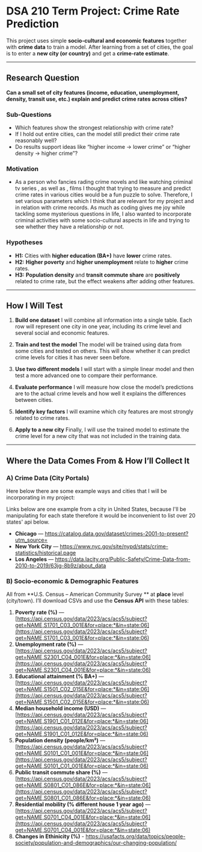 # DSA 210 Term Project: Crime Rate Prediction

This project uses simple **socio‑cultural and economic features** together with **crime data** to train a model. After learning from a set of cities, the goal is to enter a **new city (or country)** and get a **crime‑rate estimate**.

---

## Research Question

**Can a small set of city features (income, education, unemployment, density, transit use, etc.) explain and predict crime rates across cities?**

### Sub‑Questions

* Which features show the strongest relationship with crime rate?
* If I hold out entire cities, can the model still predict their crime rate reasonably well?
* Do results support ideas like “higher income → lower crime” or “higher density → higher crime”?

### Motivation
* As a person who fancies rading crime novels and like watching criminal tv series , as well as , films  I thought that trying to measure and predict crime rates in various cities would be a fun puzzle to solve. Therefore, I set various parameters which I think that are relevant for my project and in relation with crime records. As much as coding gives me joy while tackling some mysterious questions in life, I also wanted to incorporate criminal activities with some socio-cultural aspects in life and trying to see whether they have a relationship or not.

### Hypotheses

* **H1:** Cities with **higher education (BA+)** have **lower** crime rates.
* **H2:** **Higher poverty** and **higher unemployment** relate to **higher** crime rates.
* **H3:** **Population density** and **transit commute share** are **positively** related to crime rate, but the effect weakens after adding other features.

---

## How I Will Test

1. **Build one dataset**
   I will combine all information into a single table.
   Each row will represent one city in one year, including its crime level and several social and economic features.

2. **Train and test the model**
   The model will be trained using data from some cities and tested on others.
   This will show whether it can predict crime levels for cities it has never seen before.

3. **Use two different models**
   I will start with a simple linear model and then test a more advanced one to compare their performance.

4. **Evaluate performance**
   I will measure how close the model’s predictions are to the actual crime levels and how well it explains the differences between cities.

5. **Identify key factors**
   I will examine which city features are most strongly related to crime rates.

6. **Apply to a new city**
   Finally, I will use the trained model to estimate the crime level for a new city that was not included in the training data.
   
---

## Where the Data Comes From & How I’ll Collect It


### A) Crime Data (City Portals)

Here below there are some example ways and cities that I will be incorporating in my project:

Links below are one example from a city in United States, because I'll be manipulating for each state therefore it would be inconvenient to list over 20 states' api below.

* **Chicago** — https://catalog.data.gov/dataset/crimes-2001-to-present?utm_source=
* **New York City** — https://www.nyc.gov/site/nypd/stats/crime-statistics/historical.page
* **Los Angeles** — https://data.lacity.org/Public-Safety/Crime-Data-from-2010-to-2019/63jg-8b9z/about_data


### B) Socio‑economic & Demographic Features 

All from **U.S. Census – American Community Survey ** at **place** level (city/town). I’ll download CSVs and use the **Census API** with these tables:


1. **Poverty rate (%)** — [https://api.census.gov/data/2023/acs/acs5/subject?get=NAME,S1701_C03_001E&for=place:*&in=state:06](https://api.census.gov/data/2023/acs/acs5/subject?get=NAME,S1701_C03_001E&for=place:*&in=state:06)
2. **Unemployment rate (%)** — [https://api.census.gov/data/2023/acs/acs5/subject?get=NAME,S2301_C04_001E&for=place:*&in=state:06](https://api.census.gov/data/2023/acs/acs5/subject?get=NAME,S2301_C04_001E&for=place:*&in=state:06)
3. **Educational attainment (% BA+)** — [https://api.census.gov/data/2023/acs/acs5/subject?get=NAME,S1501_C02_015E&for=place:*&in=state:06](https://api.census.gov/data/2023/acs/acs5/subject?get=NAME,S1501_C02_015E&for=place:*&in=state:06)
4. **Median household income (USD)** — [https://api.census.gov/data/2023/acs/acs5/subject?get=NAME,S1901_C01_012E&for=place:*&in=state:06](https://api.census.gov/data/2023/acs/acs5/subject?get=NAME,S1901_C01_012E&for=place:*&in=state:06)
5. **Population density (people/km²)** — [https://api.census.gov/data/2023/acs/acs5/subject?get=NAME,S0101_C01_001E&for=place:*&in=state:06](https://api.census.gov/data/2023/acs/acs5/subject?get=NAME,S0101_C01_001E&for=place:*&in=state:06)
6. **Public transit commute share (%)** — [https://api.census.gov/data/2023/acs/acs5/subject?get=NAME,S0801_C01_086E&for=place:*&in=state:06](https://api.census.gov/data/2023/acs/acs5/subject?get=NAME,S0801_C01_086E&for=place:*&in=state:06)
7. **Residential mobility (% different house 1 year ago)** — [https://api.census.gov/data/2023/acs/acs5/subject?get=NAME,S0701_C04_001E&for=place:*&in=state:06](https://api.census.gov/data/2023/acs/acs5/subject?get=NAME,S0701_C04_001E&for=place:*&in=state:06)
8. **Changes in Ethinicity (%)** - https://usafacts.org/data/topics/people-society/population-and-demographics/our-changing-population/
